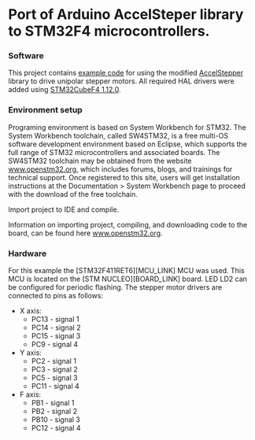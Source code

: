 # Port of Arduino AccelSteper library to STM32F4 microcontrollers.

### Software
This project contains [example code](https://github.com/IRNAS/AccelStepper/blob/master/STM32_AccelStepper/src/main.c) for using the modified [AccelStepper](https://github.com/IRNAS/AccelStepper/blob/master/STM32_AccelStepper/inc/AccelStepper.h) library to drive unipolar stepper motors. All required HAL drivers were added using [STM32CubeF4 1.12.0](http://www.st.com/content/st_com/en/products/embedded-software/mcus-embedded-software/stm32-embedded-software/stm32cube-embedded-software/stm32cubef4.html).

### Environment setup

Programing environment is based on System Workbench for STM32. The System Workbench toolchain, called SW4STM32, is a free multi-OS software development environment based on Eclipse, which supports the full range of STM32 microcontrollers and associated boards. The SW4STM32 toolchain may be obtained from the website www.openstm32.org, which includes forums, blogs, and trainings for technical support. Once registered to this site, users will get installation instructions at the Documentation > System Workbench page to proceed with the download of the free toolchain.

Import project to IDE and compile.

Information on importing project, compiling, and downloading code to the board, can be found here www.openstm32.org.

### Hardware
For this example the [STM32F411RET6][MCU_LINK] MCU was used. This MCU is located on the [STM NUCLEO][BOARD_LINK] board. LED LD2 can be configured for periodic flashing. The stepper motor drivers are connected to pins as follows:

* X axis:
  * PC13 - signal 1
  * PC14 - signal 2
  * PC15 - signal 3
  * PC9 - signal 4
* Y axis:
  * PC2 - signal 1
  * PC3 - signal 2
  * PC5 - signal 3
  * PC11 - signal 4
* F axis:
  * PB1 - signal 1
  * PB2 - signal 2
  * PB10 - signal 3
  * PC12 - signal 4
